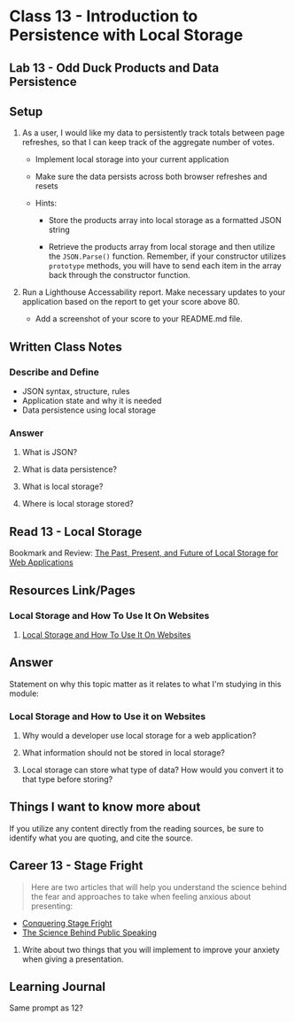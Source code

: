 # Class 13 - Introduction to Persistence with Local Storage

## Lab 13 - Odd Duck Products and Data Persistence

## Setup

1. As a user, I would like my data to persistently track totals between page refreshes, so that I can keep track of the aggregate number of votes.

    - Implement local storage into your current application

    - Make sure the data persists across both browser refreshes and resets

    - Hints:
        - Store the products array into local storage as a formatted JSON string

        - Retrieve the products array from local storage and then utilize the `JSON.Parse()` function. Remember, if your constructor utilizes `prototype` methods, you will have to send each item in the array back through the constructor function.

2. Run a Lighthouse Accessability report. Make necessary updates to your application based on the report to get your score above 80.

    - Add a screenshot of your score to your README.md file.

## Written Class Notes

### Describe and Define

- JSON syntax, structure, rules
- Application state and why it is needed
- Data persistence using local storage

### Answer

1. What is JSON?

2. What is data persistence?

3. What is local storage?

4. Where is local storage stored?







## Read 13 - Local Storage

Bookmark and Review: [The Past, Present, and Future of Local Storage for Web Applications](https://diveinto.html5doctor.com/storage.html)

## Resources Link/Pages

### Local Storage and How To Use It On Websites

1. [Local Storage and How To Use It On Websites](https://www.smashingmagazine.com/2010/10/local-storage-and-how-to-use-it/)

## Answer

Statement on why this topic matter as it relates to what I'm studying in this module:

### Local Storage and How to Use it on Websites

1. Why would a developer use local storage for a web application?


2. What information should not be stored in local storage?


3. Local storage can store what type of data? How would you convert it to that type before storing?


## Things I want to know more about


If you utilize any content directly from the reading sources, be sure to identify what you are quoting, and cite the source.


## Career 13 - Stage Fright

> Here are two articles that will help you understand the science behind the fear and approaches to take when feeling anxious about presenting:

- [Conquering Stage Fright](https://adaa.org/understanding-anxiety/social-anxiety-disorder/treatment/conquering-stage-fright)
- [The Science Behind Public Speaking](https://www.scienceofpeople.com/public-speaking-tips/)

1. Write about two things that you will implement to improve your anxiety when giving a presentation.

## Learning Journal

Same prompt as 12?